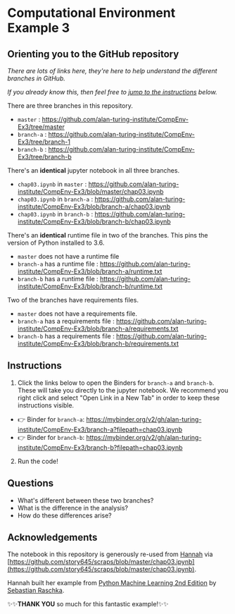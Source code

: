 # Computational Environment Example 3

## Orienting you to the GitHub repository

*There are lots of links here, they're here to help understand the different branches in GitHub.*

*If you already know this, then feel free to [jump to the instructions](#instructions) below.*

There are three branches in this repository.

* `master` : https://github.com/alan-turing-institute/CompEnv-Ex3/tree/master
* `branch-a` : https://github.com/alan-turing-institute/CompEnv-Ex3/tree/branch-1 
* `branch-b` : https://github.com/alan-turing-institute/CompEnv-Ex3/tree/branch-b

There's an **identical** jupyter notebook in all three branches.

* `chap03.ipynb` in `master` : https://github.com/alan-turing-institute/CompEnv-Ex3/blob/master/chap03.ipynb
* `chap03.ipynb` in `branch-a` : https://github.com/alan-turing-institute/CompEnv-Ex3/blob/branch-a/chap03.ipynb
* `chap03.ipynb` in `branch-b` : https://github.com/alan-turing-institute/CompEnv-Ex3/blob/branch-b/chap03.ipynb

There's an **identical** runtime file in two of the branches.
This pins the version of Python installed to 3.6.

* `master` does not have a runtime file
* `branch-a` has a runtime file : https://github.com/alan-turing-institute/CompEnv-Ex3/blob/branch-a/runtime.txt
* `branch-b` has a runtime file : https://github.com/alan-turing-institute/CompEnv-Ex3/blob/branch-b/runtime.txt

Two of the branches have requirements files.

* `master` does not have a requirements file.
* `branch-a` has a requirements file : https://github.com/alan-turing-institute/CompEnv-Ex3/blob/branch-a/requirements.txt
* `branch-b` has a requirements file : https://github.com/alan-turing-institute/CompEnv-Ex3/blob/branch-b/requirements.txt

## Instructions

1. Click the links below to open the Binders for `branch-a` and `branch-b`.
  These will take you directly to the jupyter notebook.
  We recommend you right click and select "Open Link in a New Tab" in order to keep these instructions visible.
 
* :point_right: Binder for `branch-a`: https://mybinder.org/v2/gh/alan-turing-institute/CompEnv-Ex3/branch-a?filepath=chap03.ipynb 
* :point_right: Binder for `branch-b`: https://mybinder.org/v2/gh/alan-turing-institute/CompEnv-Ex3/branch-b?filepath=chap03.ipynb 

2. Run the code!

## Questions

* What's different between these two branches?
* What is the difference in the analysis?
* How do these differences arise?

## Acknowledgements

The notebook in this repository is generously re-used from [Hannah](https://github.com/story645) via [https://github.com/story645/scraps/blob/master/chap03.ipynb](https://github.com/story645/scraps/blob/master/chap03.ipynb).

Hannah built her example from [Python Machine Learning 2nd Edition](https://github.com/PacktPublishing/Python-Machine-Learning-Second-Edition/tree/master/Chapter03) by [Sebastian Raschka](https://sebastianraschka.com/).

:sparkles::sparkles:**THANK YOU** so much for this fantastic example!:sparkles::sparkles:
